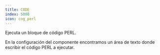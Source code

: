 ```yaml
---
title: CODE
index: 5000
icon: cog_perl
---
```


Ejecuta un bloque de código PERL.

En la configuración del componente encontramos un área de texto donde escribir el código PERL a ejecutar.